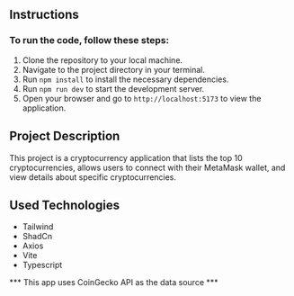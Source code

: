 ## Instructions

### To run the code, follow these steps:

1. Clone the repository to your local machine.
2. Navigate to the project directory in your terminal.
3. Run `npm install` to install the necessary dependencies.
4. Run `npm run dev` to start the development server.
5. Open your browser and go to `http://localhost:5173` to view the application.

## Project Description

This project is a cryptocurrency application that lists the top 10 cryptocurrencies, allows users to connect with their MetaMask wallet, and view details about specific cryptocurrencies.


## Used Technologies
 - Tailwind
 - ShadCn
 - Axios
 - Vite
 - Typescript

*** This app uses CoinGecko API as the data source ***